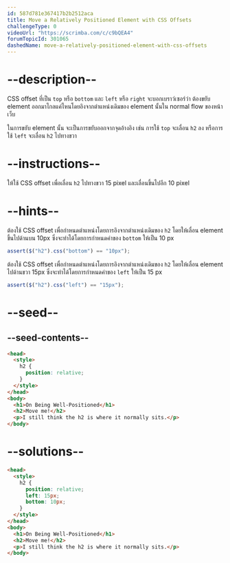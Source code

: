 ```yaml
---
id: 587d781e367417b2b2512aca
title: Move a Relatively Positioned Element with CSS Offsets
challengeType: 0
videoUrl: "https://scrimba.com/c/c9bQEA4"
forumTopicId: 301065
dashedName: move-a-relatively-positioned-element-with-css-offsets
---
```


# --description--

CSS offset ที่เป็น `top` หรือ `bottom` และ `left` หรือ `right` จะบอกเบราว์เซอร์ว่า ต้องขยับ element ออกมาไกลแค่ไหนโดยอิงจากตำแหน่งเดิมของ element นั้นใน normal flow ของหน้าเว็บ

ในการขยับ element นั้น จะเป็นการขยับออกจากจุดอ้างอิง เช่น การใช้ `top` จะเลื่อน `h2` ลง หรือการใช้ `left` จะเลื่อน `h2` ไปทางขวา

# --instructions--

ให้ใช้ CSS offset เพื่อเลื่อน `h2` ไปทางขวา 15 pixel และเลื่อนขึ้นไปอีก 10 pixel

# --hints--

ต้องใช้ CSS offset เพื่อกำหนดตำแหน่งโดยการอิงจากตำแหน่งเดิมของ `h2` โดยให้เลื่อน element ขึ้นไปด้านบน 10px ซึ่งจะทำได้โดยการกำหนดค่าของ `bottom` ให้เป็น 10 px

```js
assert($("h2").css("bottom") == "10px");
```

ต้องใช้ CSS offset เพื่อกำหนดตำแหน่งโดยการอิงจากตำแหน่งเดิมของ `h2` โดยให้เลื่อน element ไปด้านขวา 15px ซึ่งจะทำได้โดยการกำหนดค่าของ `left` ให้เป็น 15 px

```js
assert($("h2").css("left") == "15px");
```

# --seed--

## --seed-contents--

```html
<head>
  <style>
    h2 {
      position: relative;
    }
  </style>
</head>
<body>
  <h1>On Being Well-Positioned</h1>
  <h2>Move me!</h2>
  <p>I still think the h2 is where it normally sits.</p>
</body>
```

# --solutions--

```html
<head>
  <style>
    h2 {
      position: relative;
      left: 15px;
      bottom: 10px;
    }
  </style>
</head>
<body>
  <h1>On Being Well-Positioned</h1>
  <h2>Move me!</h2>
  <p>I still think the h2 is where it normally sits.</p>
</body>
```
